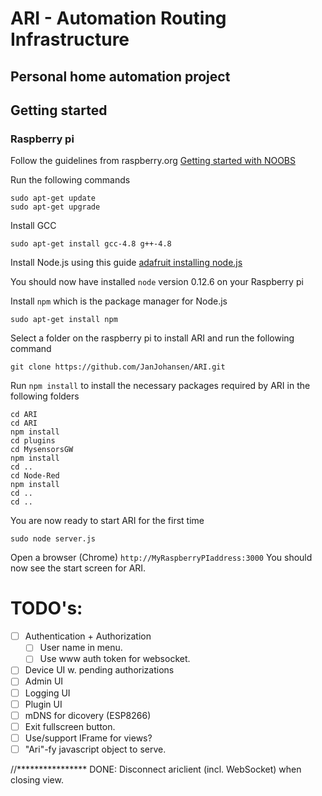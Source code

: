 ﻿# ARI - Automation Routing Infrastructure

## Personal home automation project

## Getting started

### Raspberry pi
Follow the guidelines from raspberry.org [Getting started with NOOBS](https://www.raspberrypi.org/help/noobs-setup/)

Run the following commands
```
sudo apt-get update
sudo apt-get upgrade
```

Install GCC
```
sudo apt-get install gcc-4.8 g++-4.8
```

Install Node.js using this guide [adafruit installing node.js](https://learn.adafruit.com/node-embedded-development/installing-node-dot-js)

You should now have installed `node` version 0.12.6 on your Raspberry pi

Install `npm` which is the package manager for Node.js
```
sudo apt-get install npm
```

Select a folder on the raspberry pi to install ARI and run the following command
```
git clone https://github.com/JanJohansen/ARI.git
```

Run `npm install` to install the necessary packages required by ARI in the following folders
```
cd ARI
cd ARI
npm install
cd plugins
cd MysensorsGW
npm install
cd ..
cd Node-Red
npm install
cd ..
cd ..
```

You are now ready to start ARI for the first time
```
sudo node server.js
```

Open a browser (Chrome) `http://MyRaspberryPIaddress:3000`
You should now see the start screen for ARI.

# TODO's:
- [ ] Authentication + Authorization
  - [ ] User name in menu.
  - [ ]	Use www auth token for websocket.
- [ ] Device UI w. pending authorizations
- [ ] Admin UI
- [ ] Logging UI
- [ ] Plugin UI
- [ ] mDNS for dicovery (ESP8266)
- [ ] Exit fullscreen button.
- [ ] Use/support IFrame for views?
- [ ] "Ari"-fy javascript object to serve.

//****************
DONE: Disconnect ariclient (incl. WebSocket) when closing view.
